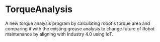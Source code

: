 # TorqueAnalysis
A new torque analysis program by calculating robot's torque area and comparing it with the existing grease analysis to change future of Robot maintenance by aligning with Industry 4.0 using IoT.
